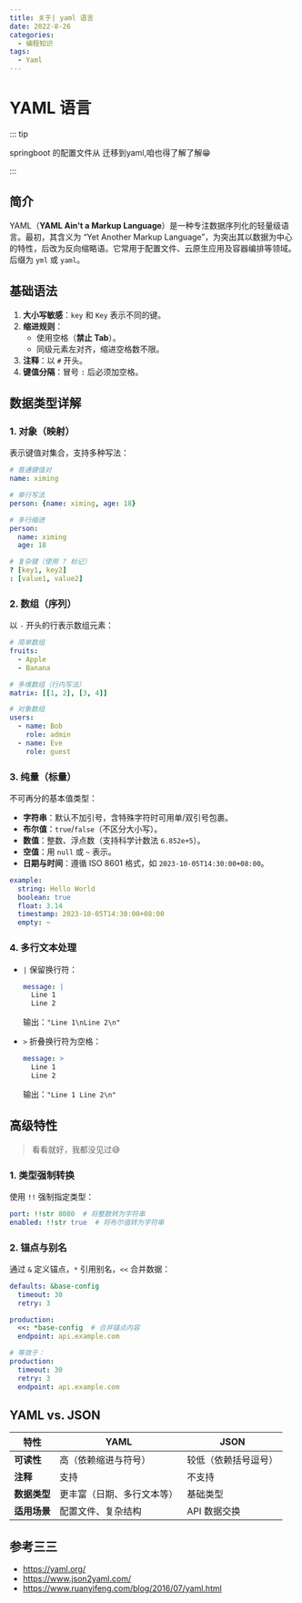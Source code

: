 ```yaml
---
title: 关于| yaml 语言
date: 2022-8-26
categories:
  - 编程知识
tags:
  - Yaml
---
```


# YAML 语言

::: tip

springboot 的配置文件从 迁移到yaml,咱也得了解了解😁

:::

## 简介

YAML（**YAML Ain't a Markup Language**）是一种专注数据序列化的轻量级语言。最初，其含义为 “Yet Another Markup Language”，为突出其以数据为中心的特性，后改为反向缩略语。它常用于配置文件、云原生应用及容器编排等领域。后缀为 `yml` 或 `yaml`。



## 基础语法

1. **大小写敏感**：`key` 和 `Key` 表示不同的键。  
2. **缩进规则**：  
   - 使用空格（**禁止 Tab**）。  
   - 同级元素左对齐，缩进空格数不限。  
3. **注释**：以 `#` 开头。  
4. **键值分隔**：冒号 `:` 后必须加空格。



## 数据类型详解

### 1. 对象（映射）

表示键值对集合，支持多种写法：  
```yaml
# 普通键值对
name: ximing

# 单行写法
person: {name: ximing, age: 18}

# 多行缩进
person:
  name: ximing
  age: 18

# 复杂键（使用 ? 标记）
? [key1, key2]
: [value1, value2]
```



### 2. 数组（序列）

以 `-` 开头的行表示数组元素：  
```yaml
# 简单数组
fruits:
  - Apple
  - Banana

# 多维数组（行内写法）
matrix: [[1, 2], [3, 4]]

# 对象数组
users:
  - name: Bob
    role: admin
  - name: Eve
    role: guest
```



### 3. 纯量（标量）

不可再分的基本值类型：  
- **字符串**：默认不加引号，含特殊字符时可用单/双引号包裹。  
- **布尔值**：`true`/`false`（不区分大小写）。  
- **数值**：整数、浮点数（支持科学计数法 `6.852e+5`）。  
- **空值**：用 `null` 或 `~` 表示。  
- **日期与时间**：遵循 ISO 8601 格式，如 `2023-10-05T14:30:00+08:00`。

```yaml
example:
  string: Hello World
  boolean: true
  float: 3.14
  timestamp: 2023-10-05T14:30:00+08:00
  empty: ~
```



### 4. 多行文本处理

- `|` 保留换行符：  
  ```yaml
  message: |
    Line 1
    Line 2
  ```
  输出：`"Line 1\nLine 2\n"`  

- `>` 折叠换行符为空格：  
  ```yaml
  message: >
    Line 1
    Line 2
  ```
  输出：`"Line 1 Line 2\n"`  



## 高级特性

> 看看就好，我都没见过😅

### 1. 类型强制转换

使用 `!!` 强制指定类型：  
```yaml
port: !!str 8080  # 将整数转为字符串
enabled: !!str true  # 将布尔值转为字符串
```



### 2. 锚点与别名

通过 `&` 定义锚点，`*` 引用别名，`<<` 合并数据：  
```yaml
defaults: &base-config
  timeout: 30
  retry: 3

production:
  <<: *base-config  # 合并锚点内容
  endpoint: api.example.com

# 等效于：
production:
  timeout: 30
  retry: 3
  endpoint: api.example.com
```

### 
## YAML vs. JSON

| 特性         | YAML                       | JSON                 |
| ------------ | -------------------------- | -------------------- |
| **可读性**   | 高（依赖缩进与符号）       | 较低（依赖括号逗号） |
| **注释**     | 支持                       | 不支持               |
| **数据类型** | 更丰富（日期、多行文本等） | 基础类型             |
| **适用场景** | 配置文件、复杂结构         | API 数据交换         |



## 参考三三

- https://yaml.org/
- https://www.json2yaml.com/
- https://www.ruanyifeng.com/blog/2016/07/yaml.html
